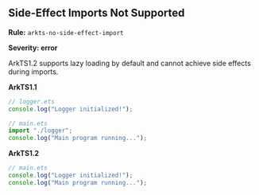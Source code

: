## Side-Effect Imports Not Supported

**Rule:** `arkts-no-side-effect-import`

**Severity: error**

ArkTS1.2 supports lazy loading by default and cannot achieve side effects during imports.

**ArkTS1.1**

```typescript
// logger.ets
console.log("Logger initialized!");

// main.ets
import "./logger";
console.log("Main program running...");
```

**ArkTS1.2**

```typescript
// main.ets
console.log("Logger initialized!");
console.log("Main program running...");
```